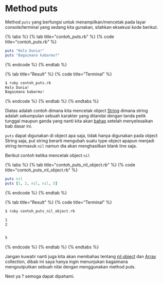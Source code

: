 # Method puts

Method `puts`  yang berfungsi untuk menampilkan/mencetak pada layar console/terminal yang sedang kita gunakan, silahkan eksekusi kode berikut.

{% tabs %}
{% tab title="contoh\_puts.rb" %}
{% code title="contoh\_puts.rb" %}
```ruby
puts "Halo Dunia!"
puts "Bagaimana kabarmu?"
```
{% endcode %}
{% endtab %}

{% tab title="Result" %}
{% code title="Terminal" %}
```bash
$ ruby contoh_puts.rb
Halo Dunia!
Bagaimana kabarmu?
```
{% endcode %}
{% endtab %}
{% endtabs %}

Diatas adalah contoh dimana kita mencetak object [String](../strings.md) dimana string adalah sekumpulan sebuah karakter yang ditandai dengan tanda petik tunggal maupun ganda yang nanti kita akan [bahas](../strings.md) setelah menyelesaikan bab dasar ini.

`puts` dapat digunakan di object apa saja, tidak hanya digunakan pada object String saja, put string berarti mengubah suatu type object apapun menjadi string termasuk `nil` namun dia akan menghasilkan blank line saja.

Berikut contoh ketika mencetak object `nil`

{% tabs %}
{% tab title="contoh\_puts\_nil\_object.rb" %}
{% code title="contoh\_puts\_nil\_object.rb" %}
```ruby
puts nil
puts [1, 2, nil, nil, 5]
```
{% endcode %}
{% endtab %}

{% tab title="Result" %}
{% code title="Terminal" %}
```bash
$ ruby contoh_puts_nil_object.rb

1
2


5
```
{% endcode %}
{% endtab %}
{% endtabs %}

Jangan kuwatir nanti juga kita akan membahas tentang [nil object](return-value-dan-nil-object.md) dan [Array](../arrays.md) collection, dibab ini saya hanya ingin menunjukan bagaimana mengoutputkan sebuah nilai dengan menggunakan method puts.

Next ya ? semoga dapat dipahami.

